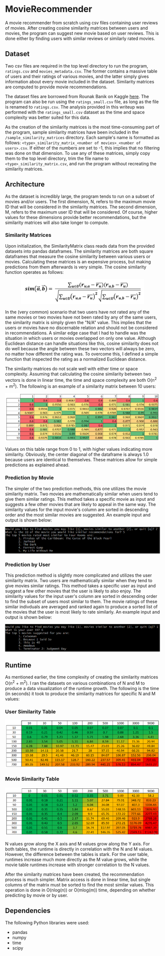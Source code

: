 # MovieRecommender
A movie recommender from scratch using csv files containing user reviews of movies. After creating cosine similarity matrices between users and movies, the program can suggest new movie based on user reviews. This is done either by finding users with similar reviews or similarly rated movies.

## Dataset
Two csv files are required in the top level directory to run the program, `ratings.csv` and `movies_metadata.csv`. The former contains a massive table of users and their ratings of various movies, and the latter simply gives information about every movie included in the dataset. Similarity matrices are computed to provide movie recommendations.

The dataset files are borrowed from Rounak Banik on Kaggle [here](https://www.kaggle.com/rounakbanik/the-movies-dataset/version/7). The program can also be run using the `ratings_small.csv` file, as long as the file is renamed to  `ratings.csv`. The analysis provided in this writeup was performed with the `ratings_small.csv` dataset as the time and space complexity was better suited for this data.

As the creation of the similarity matrices is the most time-consuming part of the program, sample similarity matrices have been included in the `/sample_similarity_matrices` directory. Each sample's name is formatted as follows: `<type>_similarity_matrix_<number of movies>_<number of users>.csv`. If either of the numbers are set to -1, this implies that no filtering was done on that dimension. To use any of these matrices, simply copy them to the top level directory, trim the file name to `<type>_similarity_matrix.csv`, and run the program without recreating the similarity matrices.

## Architecture
As the dataset is incredibly large, the program tends to run on a subset of movies and/or users. The first dimension, N, refers to the maximum movie ID that will be considered in the similarity matrices. The second dimension, M, refers to the maximum user ID that will be considered. Of course, higher values for these dimensions provide better recommendations, but the similarity matrices will also take longer to compute.

### Similarity Matrices
Upon initialization, the SimilarityMatrix class reads data from the provided datasets into pandas dataframes. The similarity matrices are both square dataframes that measure the cosine similarity between various users or movies. Calculating these matrices is an expensive process, but making predictions from them afterwards is very simple. The cosine similarity function operates as follows:

<p align="center">
  <img src="https://github.com/rhelgason/MovieRecommender/blob/master/img/cosine_similarity_function.PNG" alt="cosine similarity function"/>
</p>

In the (very common) scenario that two users have not rated any of the same movies or two movies have not been rated by any of the same users, the similarity matrix is simply given the "N/A" value. This implies that the users or movies have no discernable relation and should not be considered in recommendations. A similar edge case that I had to handle was the situation in which users or movies overlapped on only one value. Although Euclidean distance can handle situations like this, cosine similarity does not do well because the angle between these two vectors will always be zero, no matter how different the rating was. To overcome this, I defined a simple function that inspected the rating as a normalized Euclidean distance.

The similarity matrices do not scale well with either time or space complexity. Assuming that calculating the cosine similarity between two vectors is done in linear time, the time and space complexity are both O(n<sup>2</sup> + m<sup>2</sup>). The following is an example of a similarity matrix between 10 users:

<p align="center">
  <img src="https://github.com/rhelgason/MovieRecommender/blob/master/img/user_similarity_matrix.PNG" alt="user similarity matrix"/>
</p>

Values on this table range from 0 to 1, with higher values indicating more similarity. Obviously, the center diagonal of the dataframe is always 1.0 because users are identical to themselves. These matrices allow for simple predictions as explained ahead.

### Prediction by Movie
The simpler of the two prediction methods, this one utilizes the movie similarity matrix. Two movies are mathematically similar when users tend to give them similar ratings. This method takes a specific movie as input and suggests a few other movies that are likely to appeal in the same way. The similarity values for the input movie's column are sorted in descending order and the most similar movies are suggested. An example input and output is shown below:

<p align="center">
  <img src="https://github.com/rhelgason/MovieRecommender/blob/master/img/prediction_by_movie.PNG" alt="prediction by movie"/>
</p>

### Prediction by User
This prediction method is slightly more complicated and utilizes the user similarity matrix. Two users are mathematically similar when they tend to give movies similar ratings. This method takes a specific user as input and suggest a few other movies that the user is likely to also enjoy. The similarity values for the input user's column are sorted in descending order to find the subset of users most similar to them. The movie ratings of these similar indivduals are averaged and ranked again to produce a sorted list of the movies that the user is most likely to rate similarly. An example input and output is shown below:

<p align="center">
  <img src="https://github.com/rhelgason/MovieRecommender/blob/master/img/prediction_by_user.PNG" alt="prediction by user"/>
</p>

## Runtime
As mentioned earlier, the time complexity of creating the similarity matrices O(n<sup>2</sup> + m<sup>2</sup>). I ran the datasets on various combinations of N and M to produce a data visualization of the runtime growth. The following is the time (in seconds) it took to produce the similarity matrices for specific N and M values:

### User Similarity Table
<p align="center">
  <img src="https://github.com/rhelgason/MovieRecommender/blob/master/img/user_table.PNG" alt="user table"/>
</p>

### Movie Similarity Table
<p align="center">
  <img src="https://github.com/rhelgason/MovieRecommender/blob/master/img/movie_table.PNG" alt="movie table"/>
</p>

N values grow along the X axis and M values grow along the Y axis. For both tables, the runtime is directly in correlation with the N and M values. However, the difference between the tables is stark. For the user table, runtimes increase much more directly as the M value grows, while the movie table runtimes increase with stronger correlation to the N values.

After the similarity matrices have been created, the recommendation process is much simpler. Matrix access is done in linear time, but single columns of the matrix must be sorted to find the most similar values. This operation is done in O(nlog(n)) or O(mlog(m)) time, depending on whether predicting by movie or by user.

## Dependencies
The following Python libraries were used:
- pandas
- numpy
- time
- scipy
